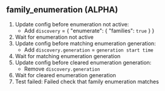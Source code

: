
## family_enumeration (ALPHA)

1. Update config before enumeration not active:
    * Add `discovery` = { "enumerate": { "families": `true` } }
1. Wait for enumeration not active
1. Update config before matching enumeration generation:
    * Add `discovery.generation` = `generation start time`
1. Wait for matching enumeration generation
1. Update config before cleared enumeration generation:
    * Remove `discovery.generation`
1. Wait for cleared enumeration generation
1. Test failed: Failed check that family enumeration matches
